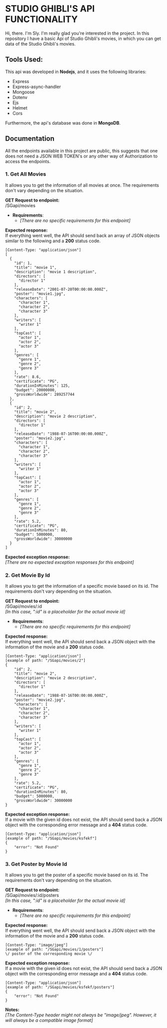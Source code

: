 # STUDIO GHIBLI'S API FUNCTIONALITY
Hi, there. I'm Sly. I'm really glad you're interested in the project.
In this repository I have a basic Api of Studio Ghibli's movies, in which you can get data of the Studio Ghibli's movies.

## Tools Used:
This api was developed in **Nodejs**, and it uses the following libraries:

- Express
- Express-async-handler
- Mongoose
- Dotenv
- Ejs
- Helmet
- Cors

Furthermore, the api's database was done in **MongoDB**.

## Documentation
All the endpoints available in this project are public, this suggests that one does not need a JSON WEB TOKEN's or any other way of Authorization to access the endpoints.

### 1. Get All Movies
It allows you to get the information of all movies at once. The requirements don't vary depending on the situation.<br>

**GET Request to endpoint:**<br>
/SGapi/movies

- **Requirements**:
    - *[There are no specific requirements for this endpoint]* <br>

**Expected response:**<br>
If everything went well, the API should send back an array of JSON objects similar to the following and a **200** status code.
```
[Content-Type: "application/json"]
[
  {
    "id": 1,
    "title": "movie 1",
    "description": "movie 1 description",
    "directors": [
      "director 1"
    ],
    "releaseDate": "2001-07-20T00:00:00.000Z",
    "poster": "movie1.jpg",
    "characters": [
      "character 1",
      "character 2",
      "character 3"
    ],
    "writers": [
      "writer 1"
    ],
    "topCast": [
      "actor 1",
      "actor 2",
      "actor 3"
    ],
    "genres": [
      "genre 1",
      "genre 2",
      "genre 3"
    ],
    "rate": 8.6,
    "certificate": "PG",
    "durationInMinutes": 125,
    "budget": 20000000,
    "grossWorldwide": 289257744
  },
  {
    "id": 2,
    "title": "movie 2",
    "description": "movie 2 description",
    "directors": [
      "director 1"
    ],
    "releaseDate": "1988-07-16T00:00:00.000Z",
    "poster": "movie2.jpg",
    "characters": [
      "character 1",
      "character 2",
      "character 3"
    ],
    "writers": [
      "writer 1"
    ],
    "topCast": [
      "actor 1",
      "actor 2",
      "actor 3"
    ],
    "genres": [
      "genre 1",
      "genre 2",
      "genre 3"
    ],
    "rate": 5.2,
    "certificate": "PG",
    "durationInMinutes": 80,
    "budget": 5000000,
    "grossWorldwide": 30000000
  }
]
```

**Expected exception response:**<br>
*[There are no expected exception responses for this endpoint]*

### 2. Get Movie By Id
It allows you to get the information of a specific movie based on its id. The requirements don't vary depending on the situation.<br>

**GET Request to endpoint:**<br>
/SGapi/movies/:id<br>
*[In this case, ":id" is a placeholder for the actual movie id]*

- **Requirements**:
    - *[There are no specific requirements for this endpoint]* <br>

**Expected response:**<br>
If everything went well, the API should send back a JSON object with the information of the movie and a **200** status code.
```
[Content-Type: "application/json"]
[example of path: "/SGapi/movies/2"]
{
    "id": 2,
    "title": "movie 2",
    "description": "movie 2 description",
    "directors": [
      "director 1"
    ],
    "releaseDate": "1988-07-16T00:00:00.000Z",
    "poster": "movie2.jpg",
    "characters": [
      "character 1",
      "character 2",
      "character 3"
    ],
    "writers": [
      "writer 1"
    ],
    "topCast": [
      "actor 1",
      "actor 2",
      "actor 3"
    ],
    "genres": [
      "genre 1",
      "genre 2",
      "genre 3"
    ],
    "rate": 5.2,
    "certificate": "PG",
    "durationInMinutes": 80,
    "budget": 5000000,
    "grossWorldwide": 30000000
}
```

**Expected exception response:**<br>
If a movie with the given id does not exist, the API should send back a JSON object with the corresponding error message and a **404** status code.
```
[Content-Type: "application/json"]
[example of path: "/SGapi/movies/ksfekf"]
{
    "error": "Not Found"
}
```


### 3. Get Poster by Movie Id
It allows you to get the poster of a specific movie based on its id. The requirements don't vary depending on the situation.<br>

**GET Request to endpoint:**<br>
/SGapi/movies/:id/posters<br>
*[In this case, ":id" is a placeholder for the actual movie id]*

- **Requirements**:
    - *[There are no specific requirements for this endpoint]* <br>

**Expected response:**<br>
If everything went well, the API should send back a JSON object with the information of the movie and a **200** status code.
```
[Content-Type: "image/jpeg"]
[example of path: "/SGapi/movies/1/posters"]
\/ poster of the corresponding movie \/
```

**Expected exception response:**<br>
If a movie with the given id does not exist, the API should send back a JSON object with the corresponding error message and a **404** status code.
```
[Content-Type: "application/json"]
[example of path: "/SGapi/movies/ksfekf/posters"]
{
    "error": "Not Found"
}
```

**Notes:**<br>
*[The Content-Type header might not always be "image/jpeg". However, it will always be a compatible image format]*
